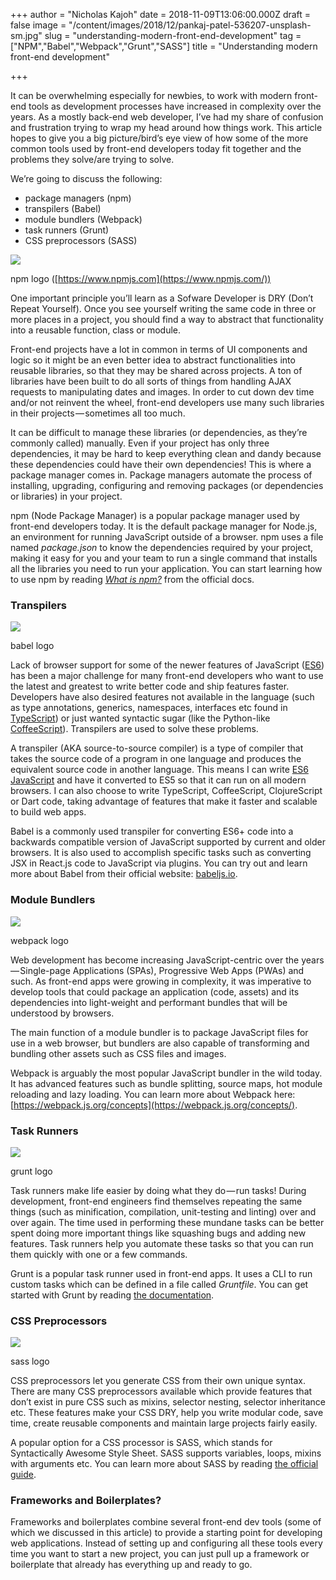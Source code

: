 +++
author = "Nicholas Kajoh"
date = 2018-11-09T13:06:00.000Z
draft = false
image = "/content/images/2018/12/pankaj-patel-536207-unsplash-sm.jpg"
slug = "understanding-modern-front-end-development"
tag = ["NPM","Babel","Webpack","Grunt","SASS"]
title = "Understanding modern front-end development"

+++


It can be overwhelming especially for newbies, to work with modern front-end tools as development processes have increased in complexity over the years. As a mostly back-end web developer, I’ve had my share of confusion and frustration trying to wrap my head around how things work. This article hopes to give you a big picture/bird’s eye view of how some of the more common tools used by front-end developers today fit together and the problems they solve/are trying to solve.

We’re going to discuss the following:

*   package managers (npm)
*   transpilers (Babel)
*   module bundlers (Webpack)
*   task runners (Grunt)
*   CSS preprocessors (SASS)

![](https://cdn-images-1.medium.com/max/800/1*AagfZZ8bGOI4iTbLqewg6Q.png)

npm logo ([https://www.npmjs.com](https://www.npmjs.com/))

One important principle you’ll learn as a Sofware Developer is DRY (Don’t Repeat Yourself). Once you see yourself writing the same code in three or more places in a project, you should find a way to abstract that functionality into a reusable function, class or module.

Front-end projects have a lot in common in terms of UI components and logic so it might be an even better idea to abstract functionalities into reusable libraries, so that they may be shared across projects. A ton of libraries have been built to do all sorts of things from handling AJAX requests to manipulating dates and images. In order to cut down dev time and/or not reinvent the wheel, front-end developers use many such libraries in their projects — sometimes all too much.

It can be difficult to manage these libraries (or dependencies, as they’re commonly called) manually. Even if your project has only three dependencies, it may be hard to keep everything clean and dandy because these dependencies could have their own dependencies! This is where a package manager comes in. Package managers automate the process of installing, upgrading, configuring and removing packages (or dependencies or libraries) in your project.

npm (Node Package Manager) is a popular package manager used by front-end developers today. It is the default package manager for Node.js, an environment for running JavaScript outside of a browser. npm uses a file named _package.json_ to know the dependencies required by your project, making it easy for you and your team to run a single command that installs all the libraries you need to run your application. You can start learning how to use npm by reading [_What is npm?_](https://docs.npmjs.com/getting-started/what-is-npm) from the official docs.

### Transpilers

![](https://cdn-images-1.medium.com/max/800/1*GH2R-pwLm2KcZjmEXc-O6Q.jpeg)

babel logo

Lack of browser support for some of the newer features of JavaScript ([ES6](http://es6-features.org)) has been a major challenge for many front-end developers who want to use the latest and greatest to write better code and ship features faster. Developers have also desired features not available in the language (such as type annotations, generics, namespaces, interfaces etc found in [TypeScript](https://www.typescriptlang.org)) or just wanted syntactic sugar (like the Python-like [CoffeeScript](https://coffeescript.org)). Transpilers are used to solve these problems.

A transpiler (AKA source-to-source compiler) is a type of compiler that takes the source code of a program in one language and produces the equivalent source code in another language. This means I can write [ES6 JavaScript](https://softwareengineering.stackexchange.com/a/306847) and have it converted to ES5 so that it can run on all modern browsers. I can also choose to write TypeScript, CoffeeScript, ClojureScript or Dart code, taking advantage of features that make it faster and scalable to build web apps.

Babel is a commonly used transpiler for converting ES6+ code into a backwards compatible version of JavaScript supported by current and older browsers. It is also used to accomplish specific tasks such as converting JSX in React.js code to JavaScript via plugins. You can try out and learn more about Babel from their official website: [babeljs.io](https://babeljs.io).

### Module Bundlers

![](https://cdn-images-1.medium.com/max/800/1*aCVL0uOhdAJXkrPWwv06yw.png)

webpack logo

Web development has become increasing JavaScript-centric over the years — Single-page Applications (SPAs), Progressive Web Apps (PWAs) and such. As front-end apps were growing in complexity, it was imperative to develop tools that could package an application (code, assets) and its dependencies into light-weight and performant bundles that will be understood by browsers.

The main function of a module bundler is to package JavaScript files for use in a web browser, but bundlers are also capable of transforming and bundling other assets such as CSS files and images.

Webpack is arguably the most popular JavaScript bundler in the wild today. It has advanced features such as bundle splitting, source maps, hot module reloading and lazy loading. You can learn more about Webpack here: [https://webpack.js.org/concepts](https://webpack.js.org/concepts/).

### Task Runners

![](https://cdn-images-1.medium.com/max/800/1*qkmnWMz2Nr8FA72wK-ZLjA.png)

grunt logo

Task runners make life easier by doing what they do — run tasks! During development, front-end engineers find themselves repeating the same things (such as minification, compilation, unit-testing and linting) over and over again. The time used in performing these mundane tasks can be better spent doing more important things like squashing bugs and adding new features. Task runners help you automate these tasks so that you can run them quickly with one or a few commands.

Grunt is a popular task runner used in front-end apps. It uses a CLI to run custom tasks which can be defined in a file called _Gruntfile_. You can get started with Grunt by reading [the documentation](https://gruntjs.com/getting-started).

### CSS Preprocessors

![](https://cdn-images-1.medium.com/max/800/1*iSV5npwzchT-UqNPLSxPvQ.png)

sass logo

CSS preprocessors let you generate CSS from their own unique syntax. There are many CSS preprocessors available which provide features that don’t exist in pure CSS such as mixins, selector nesting, selector inheritance etc. These features make your CSS DRY, help you write modular code, save time, create reusable components and maintain large projects fairly easily.

A popular option for a CSS processor is SASS, which stands for Syntactically Awesome Style Sheet. SASS supports variables, loops, mixins with arguments etc. You can learn more about SASS by reading [the official guide](https://sass-lang.com/guide).

### Frameworks and Boilerplates?

Frameworks and boilerplates combine several front-end dev tools (some of which we discussed in this article) to provide a starting point for developing web applications. Instead of setting up and configuring all these tools every time you want to start a new project, you can just pull up a framework or boilerplate that already has everything up and ready to go.